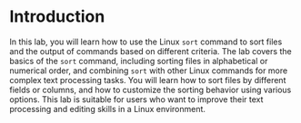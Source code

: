 # Introduction

In this lab, you will learn how to use the Linux `sort` command to sort files and the output of commands based on different criteria. The lab covers the basics of the `sort` command, including sorting files in alphabetical or numerical order, and combining `sort` with other Linux commands for more complex text processing tasks. You will learn how to sort files by different fields or columns, and how to customize the sorting behavior using various options. This lab is suitable for users who want to improve their text processing and editing skills in a Linux environment.
